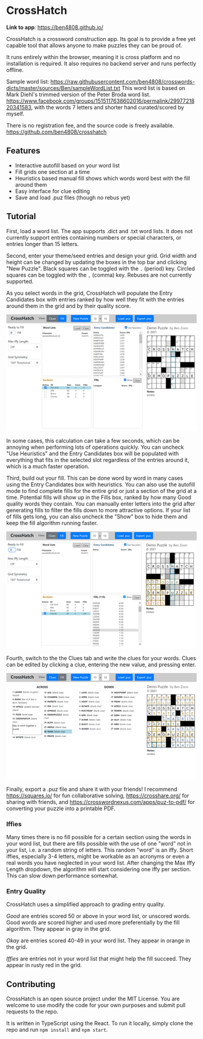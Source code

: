 # CrossHatch

**Link to app**: https://ben4808.github.io/

CrossHatch is a crossword construction app. Its goal is to provide a free yet capable tool that allows anyone to make puzzles they can be proud of.

It runs entirely within the browser, meaning it is cross platform and no installation is required. It also requires no backend server and runs perfectly offline.

Sample word list: https://raw.githubusercontent.com/ben4808/crosswords-dicts/master/sources/Ben/sampleWordList.txt
This word list is based on Mark Diehl's trimmed version of the Peter Broda word list. https://www.facebook.com/groups/1515117638602016/permalink/2997721820341583, with the words 7 letters and shorter hand curated/scored by myself.

There is no registration fee, and the source code is freely available. https://github.com/ben4808/crosshatch

## Features
- Interactive autofill based on your word list
- Fill grids one section at a time
- Heuristics based manual fill shows which words word best with the fill around them
- Easy interface for clue editing
- Save and load .puz files (though no rebus yet)

## Tutorial
First, load a word list. The app supports .dict and .txt word lists. It does not currently support entries containing numbers or special characters, or entries longer than 15 letters.

Second, enter your theme/seed entries and design your grid. Grid width and height can be changed by updating the boxes in the top bar and clicking "New Puzzle". Black squares can be toggled with the `.` (period) key. Circled squares can be toggled with the `,` (comma) key. Rebuses are not currently supported.

As you select words in the grid, CrossHatch will populate the Entry Candidates box with entries ranked by how well they fit with the entries around them in the grid and by their quality score. 

![Screenshot 1](/public/screen1.png)

In some cases, this calculation can take a few seconds, which can be annoying when performing lots of operations quickly. You can uncheck "Use Heuristics" and the Entry Candidates box will be populated with everything that fits in the selected slot regardless of the entries around it, which is a much faster operation.

Third, build out your fill. This can be done word by word in many cases using the Entry Candidates box with heuristics. You can also use the autofill mode to find complete fills for the entire grid or just a section of the grid at a time. Potential fills will show up in the Fills box, ranked by how many Good quality words they contain. You can manually enter letters into the grid after generating fills to filter the fills down to more attractive options. If your list of fills gets long, you can also uncheck the "Show" box to hide them and keep the fill algorithm running faster.

![Screenshot 2](/public/screen2.png)

Fourth, switch to the the Clues tab and write the clues for your words. Clues can be edited by clicking a clue, entering the new value, and pressing enter.

![Screenshot 4](/public/screen4.png)

Finally, export a .puz file and share it with your friends! I recommend https://squares.io/ for fun collaborative solving, https://crosshare.org/ for sharing with friends, and https://crosswordnexus.com/apps/puz-to-pdf/ for converting your puzzle into a printable PDF.

### Iffies
Many times there is no fill possible for a certain section using the words in your word list, but there are fills possible with the use of one "word" not in your list, i.e. a random string of letters. This random "word" is an iffy. Short iffies, especially 3-4 letters, might be workable as an acronyms or even a real words you have neglected in your word list. After changing the Max Iffy Length dropdown, the algorithm will start considering one iffy per section. This can slow down performance somewhat.
### Entry Quality
CrossHatch uses a simplified approach to grading entry quality.

*Good* are entries scored 50 or above in your word list, or unscored words. Good words are scored higher and used more preferentially by the fill algorithm. They appear in gray in the grid.

*Okay* are entries scored 40-49 in your word list. They appear in orange in the grid.

*Iffies* are entries not in your word list that might help the fill succeed. They appear in rusty red in the grid.
## Contributing
CrossHatch is an open source project under the MIT License. You are welcome to use modify the code for your own purposes and submit pull requests to the repo.

It is written in TypeScript using the React. To run it locally, simply clone the repo and run `npm install` and `npm start`. 

